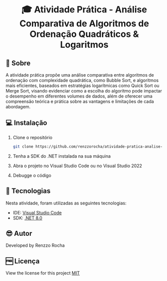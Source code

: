 <h1 align="center"> 🎓 Atividade Prática - Análise Comparativa de Algoritmos de Ordenação Quadráticos & Logaritmos</h1>

<h2 id=sobre>📜 Sobre</h2>

A atividade prática propõe uma análise comparativa entre algoritmos de ordenação com complexidade quadrática, 
como Bubble Sort, e algoritmos mais eficientes, baseados em estratégias logarítmicas como Quick Sort ou Merge Sort, 
visando evidenciar como a escolha do algoritmo pode impactar o desempenho em diferentes volumes de dados, 
além de oferecer uma compreensão teórica e prática sobre as vantagens e limitações de cada abordagem.

<h2 id=instalacao>💻 Instalação</h2>

1. Clone o repositório
   ```sh
   git clone https://github.com/renzzorocha/atividade-pratica-analise-algoritmos
   ```

2. Tenha a SDK do .NET instalada na sua máquina

3. Abra o projeto no Visual Studio Code ou no Visual Studio 2022
   
4. Debugge o código

<h2 id=tecnologias>🧰 Tecnologias</h2>

Nesta atividade, foram utilizadas as seguintes tecnologias:

- IDE: <a href="https://code.visualstudio.com/download">Visual Studio Code</a>
- SDK: <a href="https://dotnet.microsoft.com/pt-br/download/dotnet/8.0">.NET 8.0</a>

<h2 id=autor>😎 Autor</h2>

Developed by Renzzo Rocha</a>

<h2 id=licenca>🆓 Licença</h2>

View the license for this project 
<a href="https://github.com/danhpaiva/EncryptAesNet-console-app-csharp/blob/main/LICENSE" target="_blank">MIT</a>
